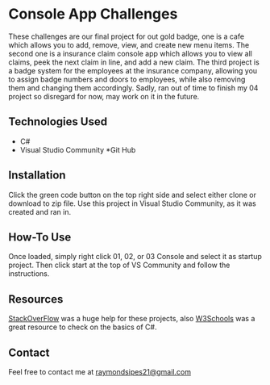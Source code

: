 # Console App Challenges

These challenges are our final project for out gold badge, one is a cafe which allows you to add, remove, view, and create new menu items. The second one is a insurance claim console app which allows you to view all claims, peek the next claim in line, and add a new claim. The third project is a badge system for the employees at the insurance company, allowing you to assign badge numbers and doors to employees, while also removing them and changing them accordingly. Sadly, ran out of time to finish my 04 project so disregard for now, may work on it in the future.

## Technologies Used
* C#
* Visual Studio Community
*Git Hub

## Installation

Click the green code button on the top right side and select either clone or download to zip file. Use this project in Visual Studio Community, as it was created and ran in.

## How-To Use

Once loaded, simply right click 01, 02, or 03 Console and select it as startup project. Then click start at the top of VS Community and follow the instructions.

## Resources

[StackOverFlow](https://stackoverflow.com/) was a huge help for these projects, also [W3Schools](https://www.w3schools.com/cs/default.asp) was a great resource to check on the basics of C#.

## Contact
Feel free to contact me at <raymondsipes21@gmail.com>
